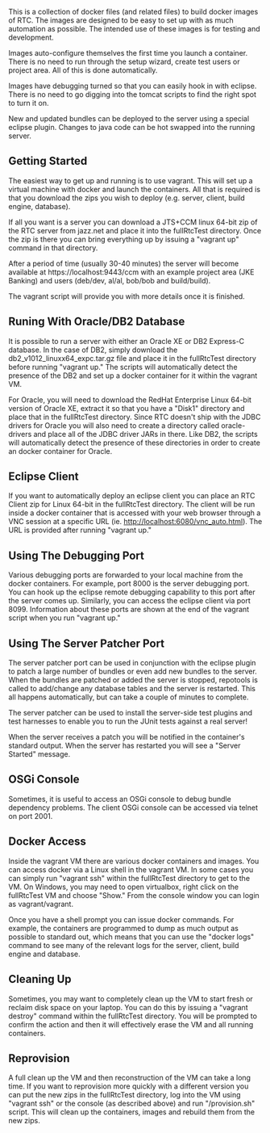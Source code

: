 This is a collection of docker files (and related files) to build docker
images of RTC. The images are designed to be easy to set up with as much
automation as possible. The intended use of these images is for testing
and development.

Images auto-configure themselves the first time you launch a container.
There is no need to run through the setup wizard, create test users
or project area. All of this is done automatically.
 
Images have debugging turned so that you can easily hook in with
eclipse. There is no need to go digging into the tomcat scripts to
find the right spot to turn it on.

New and updated bundles can be deployed to the server using a special
eclipse plugin. Changes to java code can be hot swapped into the running
server.

Getting Started
---------------

The easiest way to get up and running is to use vagrant. This will
set up a virtual machine with docker and launch the containers. All
that is required is that you download the zips you wish to deploy (e.g.
server, client, build engine, database).

If all you want is a server you can download a JTS+CCM linux 64-bit
zip of the RTC server from jazz.net and place it into the fullRtcTest
directory. Once the zip is there you can bring everything up by issuing
a "vagrant up" command in that directory.

After a period of time (usually 30-40 minutes) the server will become
available at https://localhost:9443/ccm with an example project area
(JKE Banking) and users (deb/dev, al/al, bob/bob and build/build).

The vagrant script will provide you with more details once it is finished.

Runing With Oracle/DB2 Database
-------------------------------

It is possible to run a server with either an Oracle XE or DB2 Express-C
database. In the case of DB2, simply download the db2\_v1012\_linuxx64\_expc.tar.gz file and place it in the fullRtcTest directory before running
"vagrant up." The scripts will automatically detect the presence of the DB2
and set up a docker container for it within the vagrant VM.

For Oracle, you will need to download the RedHat Enterprise Linux 64-bit
version of Oracle XE, extract it so that you have a "Disk1" directory and
place that in the fullRtcTest directory. Since RTC doesn't ship with the JDBC
drivers for Oracle you will also need to create a directory called oracle-drivers
and place all of the JDBC driver JARs in there. Like DB2, the scripts will
automatically detect the presence of these directories in order to create
an docker container for Oracle.


Eclipse Client
--------------

If you want to automatically deploy an eclipse client you can place an
RTC Client zip for Linux 64-bit in the fullRtcTest directory. The client
will be run inside a docker container that is accessed with your web browser
through a VNC session at a specific URL (ie. [http://localhost:6080/vnc_auto.html](http://localhost:6080/vnc_auto.html)). The URL is provided after running
"vagrant up."

Using The Debugging Port
------------------------

Various debugging ports are forwarded to your local machine from the
docker containers. For example, port 8000 is the server debugging port.
You can hook up the eclipse remote debugging capability to this port after
the server comes up. Similarly, you can access the eclipse client via port 8099.
Information about these ports are shown at the end of the vagrant script
when you run "vagrant up."


Using The Server Patcher Port
-----------------------------

The server patcher port can be used in conjunction with the eclipse plugin
to patch a large number of bundles or even add new bundles to the server.
When the bundles are patched or added the server is stopped, repotools
is called to add/change any database tables and the server is restarted.
This all happens automatically, but can take a couple of minutes to complete.

The server patcher can be used to install the server-side test plugins and
test harnesses to enable you to run the JUnit tests against a real server!

When the server receives a patch you will be notified in the container's
standard output. When the server has restarted you will see a "Server Started"
message.


OSGi Console
------------

Sometimes, it is useful to access an OSGi console to debug bundle dependency
problems. The client OSGi console can be accessed via telnet on
port 2001.


Docker Access
-------------

Inside the vagrant VM there are various docker containers and images. You
can access docker via a Linux shell in the vagrant VM. In some cases you
can simply run "vagrant ssh" within the fullRtcTest directory to get to
the VM. On Windows, you may need to open virtualbox, right click on the
fullRtcTest VM and choose "Show." From the console window you can login as
vagrant/vagrant.

Once you have a shell prompt you can issue docker commands. For example,
the containers are programmed to dump as much output as possible to standard
out, which means that you can use the "docker logs" command to see many of
the relevant logs for the server, client, build engine and database.


Cleaning Up
-----------

Sometimes, you may want to completely clean up the VM to start fresh or reclaim
disk space on your laptop. You can do this by issuing a "vagrant destroy"
command within the fullRtcTest directory. You will be prompted to confirm
the action and then it will effectively erase the VM and all running containers.


Reprovision
-----------

A full clean up the VM and then reconstruction of the VM can take a long time.
If you want to reprovision more quickly with a different version you can put
the new zips in the fullRtcTest directory, log into the VM using "vagrant ssh"
or the console (as described above) and run "/provision.sh" script. This will
clean up the containers, images and rebuild them from the new zips.

